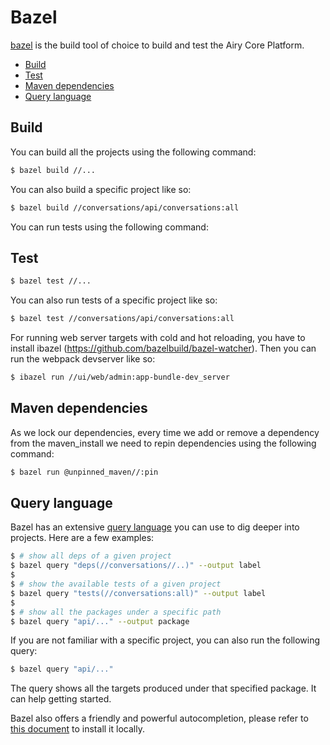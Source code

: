 # Bazel

[bazel](https://bazel.build/) is the build tool of choice to build and test the Airy Core Platform.

- [Build](#build)
- [Test](#test)
- [Maven dependencies](#maven-dependencies)
- [Query language](#query-language)

## Build

You can build all the projects using the following command:

```sh
$ bazel build //...
```

You can also build a specific project like so:

```sh
$ bazel build //conversations/api/conversations:all
```

You can run tests using the following command:

## Test

```sh
$ bazel test //...
```

You can also run tests of a specific project like so:

```sh
$ bazel test //conversations/api/conversations:all
```

For running web server targets with cold and hot reloading, you have to
install ibazel (https://github.com/bazelbuild/bazel-watcher). Then you can run
the webpack devserver like so:

```sh
$ ibazel run //ui/web/admin:app-bundle-dev_server
```

## Maven dependencies

As we lock our dependencies, every time we add or remove a dependency from the
maven_install we need to repin dependencies using the following command:

```sh
$ bazel run @unpinned_maven//:pin
```

## Query language

Bazel has an extensive [query
language](https://docs.bazel.build/versions/master/query.html) you can use to
dig deeper into projects. Here are a few examples:

```sh
$ # show all deps of a given project
$ bazel query "deps(//conversations//..)" --output label
$
$ # show the available tests of a given project
$ bazel query "tests(//conversations:all)" --output label
$
$ # show all the packages under a specific path
$ bazel query "api/..." --output package
```

If you are not familiar with a specific project, you can also run the following
query:

```sh
$ bazel query "api/..."
```

The query shows all the targets produced under that specified package. It can
help getting started.

Bazel also offers a friendly and powerful autocompletion, please refer to [this
document](https://github.com/bazelbuild/bazel/blob/master/site/docs/completion.md)
to install it locally.
